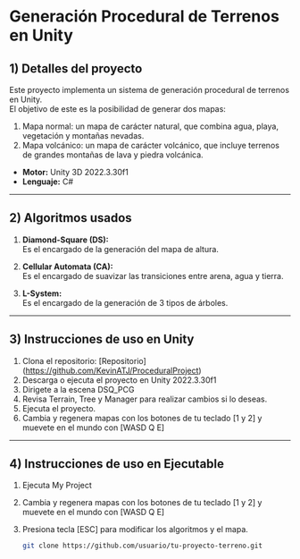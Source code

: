 # Generación Procedural de Terrenos en Unity

## 1) Detalles del proyecto
Este proyecto implementa un sistema de generación procedural de terrenos en Unity.  
El objetivo de este es la posibilidad de generar dos mapas:
  1) Mapa normal: un mapa de carácter natural, que combina agua, playa, vegetación y montañas nevadas.
  2) Mapa volcánico: un mapa de carácter volcánico, que incluye terrenos de grandes montañas de lava y piedra volcánica.

- **Motor:** Unity 3D 2022.3.30f1
- **Lenguaje:** C#  
---

## 2) Algoritmos usados
1. **Diamond-Square (DS):**  
   Es el encargado de la generación del mapa de altura. 

2. **Cellular Automata (CA):**  
   Es el encargado de suavizar las transiciones entre arena, agua y tierra.

3. **L-System:**  
   Es el encargado de la generación de 3 tipos de árboles.

---

## 3) Instrucciones de uso en Unity
1. Clona el repositorio:  [Repositorio] (https://github.com/KevinATJ/ProceduralProject)
2. Descarga o ejecuta el proyecto en Unity 2022.3.30f1
3. Dirigete a la escena DSQ_PCG
4. Revisa Terrain, Tree y Manager para realizar cambios si lo deseas.
5. Ejecuta el proyecto.
6. Cambia y regenera mapas con los botones de tu teclado [1 y 2] y muevete en el mundo con [WASD Q E]

---

## 4) Instrucciones de uso en Ejecutable
1. Ejecuta My Project
2. Cambia y regenera mapas con los botones de tu teclado [1 y 2] y muevete en el mundo con [WASD Q E]
3. Presiona tecla [ESC] para modificar los algoritmos y el mapa.


   ```bash
   git clone https://github.com/usuario/tu-proyecto-terreno.git
